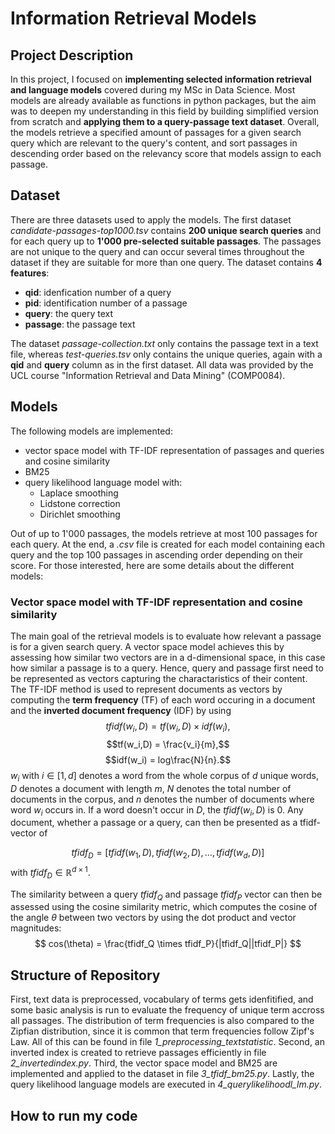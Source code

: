 # Information Retrieval Models

## Project Description
In this project, I focused on **implementing selected information retrieval and language models** covered during my MSc in Data Science. 
Most models are already available as functions in python packages, but the aim was to deepen my understanding in this field by 
building simplified version from scratch and **applying them to a query-passage text dataset**. Overall, the models retrieve a specified
amount of passages for a given search query which are relevant to the query's content, and sort passages in descending order based on the relevancy score 
that models assign to each passage. 

## Dataset
There are three datasets used to apply the models. The first dataset *candidate-passages-top1000.tsv* contains **200 unique search queries** and for each query up 
to **1'000 pre-selected suitable passages**. The passages are not unique to the query and can occur several times throughout the dataset 
if they are suitable for more than one query. The dataset contains **4 features**:
- **qid**: idenfication number of a query
- **pid**: identification number of a passage
- **query**: the query text
- **passage**: the passage text

The dataset *passage-collection.txt* only contains the passage text in a text file, whereas *test-queries.tsv* only contains the unique
queries, again with a **qid** and **query** column as in the first dataset. All data was provided by the UCL course "Information Retrieval and Data Mining" (COMP0084).

## Models
The following models are implemented:
- vector space model with TF-IDF representation of passages and queries and cosine similarity 
- BM25
- query likelihood language model with:
  - Laplace smoothing
  - Lidstone correction
  - Dirichlet smoothing

Out of up to 1'000 passages, the models retrieve at most 100 passages for each query. At the end, a *.csv* file is created for each model containing each query and the top 100 passages in ascending order depending on their score. For those interested, here are some details about the different models:

### Vector space model with TF-IDF representation and cosine similarity
The main goal of the retrieval models is to evaluate how relevant a passage is for a given search query. A vector space model achieves this by assessing how similar two vectors are in a d-dimensional space, in this case how similar a passage is to a query. Hence, query and passage first need to be represented as vectors capturing the charactaristics of their content. The TF-IDF method is used to represent documents as vectors by computing the **term frequency** (TF) of each word occuring in a document and the **inverted document frequency** (IDF) by using
$$tfidf(w_i,D) = tf(w_i,D) \times idf(w_i),$$
$$tf(w_i,D) = \frac{v_i}{m},$$
$$idf(w_i) = log\frac{N}{n}.$$
$w_i$ with $i \in [1,d]$ denotes a word from the whole corpus of $d$ unique words, $D$ denotes a document with length $m$, $N$ denotes the total number of documents in the corpus, and $n$ denotes the number of documents where word $w_i$ occurs in. If a word doesn't occur in $D$, the $tfidf(w_i, D)$ is 0. Any document, whether a passage or a query, can then be presented as a tfidf-vector of 

$$tfidf_D = [tfidf(w_1, D), tfidf(w_2,D), ... , tfidf(w_d,D)] $$
with $tfidf_D \in \mathbb{R}^{d \times 1}$.

The similarity between a query $tfidf_Q$ and passage $tfidf_P$ vector can then be assessed using the cosine similarity metric, which computes the cosine of the angle $\theta$ between two vectors by using the dot product and vector magnitudes:
$$ cos(\theta) = \frac{tfidf_Q \times tfidf_P}{|tfidf_Q||tfidf_P|} $$



## Structure of Repository
First, text data is preprocessed, vocabulary of terms gets idenfitified, and some basic analysis is run to evaluate the frequency
of unique term accross all passages. The distribution of term frequencies is also compared to the Zipfian distribution, since it is
common that term frequencies follow Zipf's Law. All of this can be found in file *1_preprocessing_textstatistic*. Second, an inverted
index is created to retrieve passages efficiently in file *2_invertedindex.py*. Third, the vector space model and BM25 are 
implemented and applied to the dataset in file *3_tfidf_bm25.py*. Lastly, the query likelihood language models are executed in 
*4_querylikelihoodl_lm.py*.

## How to run my code

